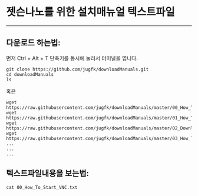 # 젯슨나노를 위한 설치매뉴얼 텍스트파일
***

## 다운로드 하는법:

먼저 Ctrl + Alt + T 단축키를 동시에 눌러서 터미널을 엽니다.

```
git clone https://github.com/jugfk/downloadManuals.git
cd downloadManuals
ls
```

혹은

```
wget https://raw.githubusercontent.com/jugfk/downloadManuals/master/00_How_To_Start_VNC.txt
wget https://raw.githubusercontent.com/jugfk/downloadManuals/master/01_How_To_Install_The_CoolingFan.txt
wget https://raw.githubusercontent.com/jugfk/downloadManuals/master/02_Download_vimrc.txt
wget https://raw.githubusercontent.com/jugfk/downloadManuals/master/03_How_To_Install_VSCode.txt
...
...
...
```


## 텍스트파일내용을 보는법:

```
cat 00_How_To_Start_VNC.txt
```
